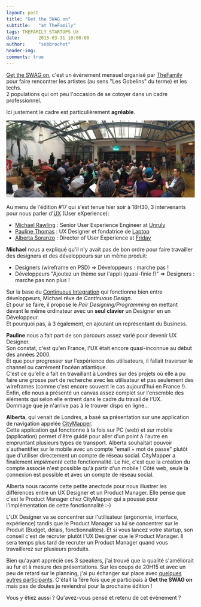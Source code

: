 ```yaml
---
layout: post
title: "Get the SWAG on"
subtitle:   "at TheFamily"
tags: THEFAMILY STARTUPS UX
date:       2015-03-31 10:00:00
author:     "sebbrochet"
header-img: 
comments: true
---
```


[Get the SWAG on](http://www.meetup.com/Get-the-SWAG-on/), c'est un évènement mensuel organisé par [TheFamily](http://www.thefamily.co/) pour faire rencontrer les artistes (au sens "Les Gobelins" du terme) et les techs.  
2 populations qui ont peu l'occasion de se cotoyer dans un cadre professionnel.

Ici justement le cadre est particulièrement **agréable**.

![thefamily](/img/2015/thefamily.jpg)

Au menu de l'édition #17 qui s'est tenue hier soir à 18H30, 3 intervenants pour nous parler d'[UX](http://fr.wikipedia.org/wiki/Exp%C3%A9rience_utilisateur) (User eXperience):

* [Michael Rawling](https://www.linkedin.com/in/michaelrawling) : Senior User Experience Engineer at [Unruly](http://unruly.co/)
* [Pauline Thomas](https://www.linkedin.com/in/paulinethomas) : UX Designer et fondatrice de [Laptop](http://www.lelaptop.com/)
* [Alberta Soranzo](https://uk.linkedin.com/in/albertasoranzo) : Director of User Experience at [Friday](http://www.wearefriday.com/)

**Michael** nous a expliqué qu'il n'y avait pas de bon ordre pour faire travailler des designers et des développeurs sur un même produit:

* Designers (wireframe en PSD) => Développeurs : marche pas !
* Développeurs "Ajoutez un thème sur l'appli (quasi-finie !)" => Designers  : marche pas non plus !

Sur la base du [Continuous Integration](http://fr.wikipedia.org/wiki/Int%C3%A9gration_continue) qui fonctionne bien entre développeurs, Michael rêve de *Continuous Design*.  
Et pour se faire, il propose le *Pair Designing/Programming* en mettant devant le même ordinateur avec un **seul clavier** un Designer en un Développeur.  
Et pourquoi pas, à 3 également, en ajoutant un représentant du Business.  

**Pauline** nous a fait part de son parcours assez varié pour devenir UX Designer.  
Son constat, c'est qu'en France, l'UX était encore quasi-inconnue au début des années 2000.  
Et que pour progresser sur l'expérience des utilisateurs, il fallait traverser le channel ou carrément l'océan atlantique.  
C'est ce qu'elle a fait en travaillant à Londres sur des projets où elle a pu faire une grosse part de recherche avec les utilisateur et pas seulement des wireframes (comme c'est encore souvent le cas aujourd'hui en France !).  
Enfin, elle nous a présenté un canvas assez complet sur l'ensemble des éléments qui selon elle entrent dans le cadre du travail de l'UX.  
Dommage que je n'arrive pas à le trouver dispo en ligne...  

**Alberta**, qui venait de Londres, a basé sa présentation sur une application de navigation appelée [CityMapper](https://citymapper.com/).  
Cette application qui fonctionne à la fois sur PC (web) et sur mobile (application) permet d'être guidé pour aller d'un point à l'autre en empruntant plusieurs types de transport.
Alberta souhaitait pouvoir s'authentifier sur le mobile avec un compte "email + mot de passe" plutôt que d'utiliser directement un compte de réseau social.
CityMapper a finalement *implémenté* cette fonctionnalité. Le hic, c'est que la création du compte associé n'est possible qu'à partir d'un mobile !
Côté web, seule la connexion est possible et avec un compte de réseau social.  

Alberta nous raconte cette petite anectode pour nous illustrer les différences entre un UX Designer et un Product Manager.
Elle pense que c'est le Product Manager chez CityMapper qui a poussé pour l'implémentation de cette fonctionnalité :-)  

L'UX Designer va se concentrer sur l'utilisateur (ergonomie, interface, expérience) tandis que le Product Manager va lui se concentrer sur le Produit (Budget, délais, fonctionnalités).
Et si vous lancez votre startup, son conseil c'est de recruter plutôt l'UX Designer que le Product Manager.
Il sera temps plus tard de recruter un Product Manager quand vous travaillerez sur plusieurs produits.

Bien qu'ayant apprécié ces 3 speakers, j'ai trouvé que la qualité s'améliorait au fur et à mesure des présentations.
Sur les coups de 20H15 et avec un peu de retard sur le planning, j'ai pu échanger sur place avec [quelques autres participants](http://kirk-agency.fr/).
C'était la 1ère fois que je participais à **Get the SWAG on** mais pas de doutes je reviendrai pour la prochaine édition !

Vous y êtiez aussi ? Qu'avez-vous pensé et retenu de cet évènement ?